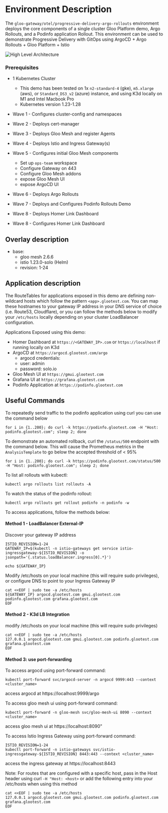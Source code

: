 # Environment Description
The `gloo-gateway/otel/progressive-delivery-argo-rollouts` environment deploys the core components of a single cluster Gloo Platform demo, Argo Rollouts, and a Podinfo application Rollout. This environment can be used to demonstrate Progressive Delivery with GitOps using ArgoCD + Argo Rollouts + Gloo Platform + Istio

![High Level Architecture](.images/progressive-delivery-argo-rollouts-arch-1a.png)

### Prerequisites
- 1 Kubernetes Cluster
    - This demo has been tested on 1x `n2-standard-4` (gke), `m5.xlarge` (aws), or `Standard_DS3_v2` (azure) instance, and using K3d locally on M1 and Intel Macbook Pro
    - Kubernetes version 1.23-1.28

- Wave 1 - Configures cluster-config and namespaces
- Wave 2 - Deploys cert-manager
- Wave 3 - Deploys Gloo Mesh and register Agents
- Wave 4 - Deploys Istio and Ingress Gateway(s)
- Wave 5 - Configures initial Gloo Mesh components
    - Set up `ops-team` workspace
    - Configure Gateway on 443
    - Configure Gloo Mesh addons
    - expose Gloo Mesh UI
    - expose ArgoCD UI
- Wave 6 - Deploys Argo Rollouts
- Wave 7 - Deploys and Configures Podinfo Rollouts Demo
- Wave 8 - Deploys Homer Link Dashboard
- Wave 8 - Configures Homer Link Dashboard


## Overlay description
- base:
    - gloo mesh 2.6.6
    - istio 1.23.0-solo (Helm)
    - revision: 1-24

## Application description

The RouteTables for applications exposed in this demo are defining non-wildcard hosts which follow the pattern `<app>.glootest.com`. You can map these hostnames to your gateway IP address in your DNS service of choice (i.e. Route53, Cloudflare), or you can follow the methods below to modify your `/etc/hosts` locally depending on your cluster LoadBalancer configuration.

Applications Exposed using this demo:
- Homer Dashboard at `https://<GATEWAY_IP>.com` or `https://localhost` if running locally on K3d
- ArgoCD at `https://argocd.glootest.com/argo`
    - argocd credentials:
    - user: admin
    - password: solo.io
- Gloo Mesh UI at `https://gmui.glootest.com`
- Grafana UI at `https://grafana.glootest.com`
- Podinfo Application at `https://podinfo.glootest.com`

## Useful Commands

To repeatedly send traffic to the podinfo application using curl you can use the command below
```
for i in {1..200}; do curl -k https://podinfo.glootest.com -H "Host: podinfo.glootest.com"; sleep 2; done
```

To demonstrate an automated rollback, curl the `/status/500` endpoint with the command below. This will cause the Prometheus metrics in the `AnalysisTemplate` to go below the accepted threshold of < 95%
```
for i in {1..200}; do curl -k https://podinfo.glootest.com/status/500 -H "Host: podinfo.glootest.com"; sleep 2; done
```

To list all rollouts with kubectl:
```
kubectl argo rollouts list rollouts -A
```

To watch the status of the podinfo rollout:
```
kubectl argo rollouts get rollout podinfo -n podinfo -w
```

To access applications, follow the methods below:

#### Method 1 - LoadBalancer External-IP

Discover your gateway IP address
```
ISTIO_REVISION=1-24
GATEWAY_IP=$(kubectl -n istio-gateways get service istio-ingressgateway-${ISTIO_REVISION} -o jsonpath='{.status.loadBalancer.ingress[0].*}')

echo ${GATEWAY_IP}
```

Modify /etc/hosts on your local machine (this will require sudo privileges), or configure DNS to point to your Ingress Gateway IP
```
cat <<EOF | sudo tee -a /etc/hosts
${GATEWAY_IP} argocd.glootest.com gmui.glootest.com podinfo.glootest.com grafana.glootest.com
EOF
```

#### Method 2 - K3d LB Integration
modify /etc/hosts on your local machine (this will require sudo privileges)
```
cat <<EOF | sudo tee -a /etc/hosts
127.0.0.1 argocd.glootest.com gmui.glootest.com podinfo.glootest.com grafana.glootest.com
EOF
```

#### Method 3: use port-forwarding

To access argocd using port-forward command:
```
kubectl port-forward svc/argocd-server -n argocd 9999:443 --context <cluster_name>
```
access argocd at https://localhost:9999/argo



To access gloo mesh ui using port-forward command:
```
kubectl port-forward -n gloo-mesh svc/gloo-mesh-ui 8090 --context <cluster_name>
```
access gloo mesh ui at https://localhost:8090"



To access Istio Ingress Gateway using port-forward command:
```
ISTIO_REVISION=1-24
kubectl port-forward -n istio-gateways svc/istio-ingressgateway-${ISTIO_REVISION} 8443:443 --context <cluster_name>
```
access the ingress gateway at https://localhost:8443


Note: For routes that are configured with a specific host, pass in the Host header using curl `-H "Host: <host>` or add the following entry into your /etc/hosts when using this method
```
cat <<EOF | sudo tee -a /etc/hosts
127.0.0.1 argocd.glootest.com gmui.glootest.com podinfo.glootest.com grafana.glootest.com
EOF
```
